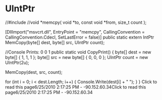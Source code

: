 # UIntPtr

//#include //void \*memcpy( void \*to, const void \*from, size\_t count );

\[DllImport("msvcrt.dll", EntryPoint = "memcpy", CallingConvention = CallingConvention.Cdecl, SetLastError = false)] public static extern IntPtr MemCopy(byte\[] dest, byte\[] src, UIntPtr count);

//Console Prints: 0 0 1 public static void CopyPrint() {     byte\[] dest = new byte\[] { 1, 1, 1 };     byte\[] src = new byte\[] { 0, 0, 0 };     UIntPtr count = new UIntPtr(2u);

&#x20;   MemCopy(dest, src, count);

&#x20;   for (int i = 0; i < dest.Length; i++)     {     Console.Write(dest\[i] + " ");     } } Click to read this page6/25/2010 2:17:25 PM - -90.152.60.34Click to read this page6/25/2010 2:17:25 PM - -90.152.60.34
